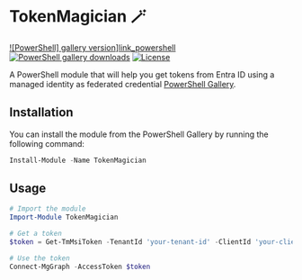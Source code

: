 # TokenMagician 🪄

[![PowerShell] gallery version][badge_powershell]][link_powershell]
[![PowerShell gallery downloads][badge_powershell_downloads]][link_powershell]
[![License][badge_license]][link_license]

A PowerShell module that will help you get tokens from Entra ID using a managed identity as federated credential [PowerShell Gallery][link_powershell].

## Installation

You can install the module from the PowerShell Gallery by running the following command:

```powershell
Install-Module -Name TokenMagician
```

## Usage

```powershell
# Import the module
Import-Module TokenMagician

# Get a token
$token = Get-TmMsiToken -TenantId 'your-tenant-id' -ClientId 'your-client-id' -Scope 'https://graph.microsoft.com/.default'

# Use the token
Connect-MgGraph -AccessToken $token
```

[badge_license]: https://img.shields.io/github/license/svrooij/TokenMagician?style=for-the-badge
[link_license]: https://github.com/svrooij/TokenMagician/blob/main/LICENSE.txt
[badge_powershell]: https://img.shields.io/powershellgallery/v/TokenMagician?style=for-the-badge&logo=powershell&logoColor=white
[badge_powershell_downloads]: https://img.shields.io/powershellgallery/dt/TokenMagician?style=for-the-badge&logo=powershell&logoColor=white
[link_powershell]: https://www.powershellgallery.com/packages/TokenMagician/